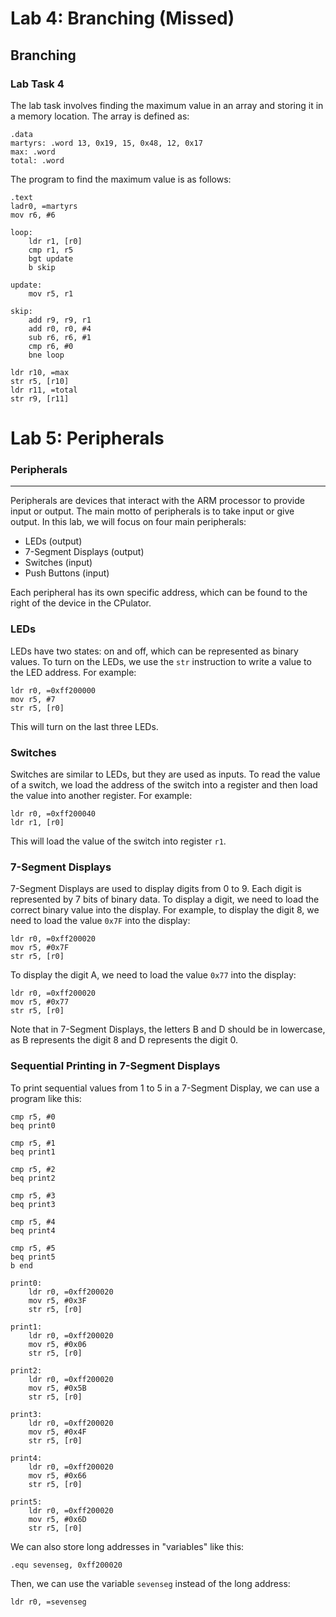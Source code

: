 **Lab 4: Branching (Missed)**
=====================================

**Branching**
------------

### Lab Task 4

The lab task involves finding the maximum value in an array and storing it in a memory location. The array is defined as:

```arm
.data
martyrs: .word 13, 0x19, 15, 0x48, 12, 0x17
max: .word
total: .word
```

The program to find the maximum value is as follows:

```arm
.text
ladr0, =martyrs
mov r6, #6

loop:
    ldr r1, [r0]
    cmp r1, r5
    bgt update
    b skip

update:
    mov r5, r1

skip:
    add r9, r9, r1
    add r0, r0, #4
    sub r6, r6, #1
    cmp r6, #0
    bne loop

ldr r10, =max
str r5, [r10]
ldr r11, =total
str r9, [r11]
```

**Lab 5: Peripherals**
=====================================

### Peripherals
--------------

Peripherals are devices that interact with the ARM processor to provide input or output. The main motto of peripherals is to take input or give output. In this lab, we will focus on four main peripherals:

* LEDs (output)
* 7-Segment Displays (output)
* Switches (input)
* Push Buttons (input)

Each peripheral has its own specific address, which can be found to the right of the device in the CPulator.

### LEDs

LEDs have two states: on and off, which can be represented as binary values. To turn on the LEDs, we use the `str` instruction to write a value to the LED address. For example:

```arm
ldr r0, =0xff200000
mov r5, #7
str r5, [r0]
```

This will turn on the last three LEDs.

### Switches

Switches are similar to LEDs, but they are used as inputs. To read the value of a switch, we load the address of the switch into a register and then load the value into another register. For example:

```arm
ldr r0, =0xff200040
ldr r1, [r0]
```

This will load the value of the switch into register `r1`.

### 7-Segment Displays

7-Segment Displays are used to display digits from 0 to 9. Each digit is represented by 7 bits of binary data. To display a digit, we need to load the correct binary value into the display. For example, to display the digit 8, we need to load the value `0x7F` into the display:

```arm
ldr r0, =0xff200020
mov r5, #0x7F
str r5, [r0]
```

To display the digit A, we need to load the value `0x77` into the display:

```arm
ldr r0, =0xff200020
mov r5, #0x77
str r5, [r0]
```

Note that in 7-Segment Displays, the letters B and D should be in lowercase, as B represents the digit 8 and D represents the digit 0.

### Sequential Printing in 7-Segment Displays

To print sequential values from 1 to 5 in a 7-Segment Display, we can use a program like this:

```arm
cmp r5, #0
beq print0

cmp r5, #1
beq print1

cmp r5, #2
beq print2

cmp r5, #3
beq print3

cmp r5, #4
beq print4

cmp r5, #5
beq print5
b end

print0:
    ldr r0, =0xff200020
    mov r5, #0x3F
    str r5, [r0]

print1:
    ldr r0, =0xff200020
    mov r5, #0x06
    str r5, [r0]

print2:
    ldr r0, =0xff200020
    mov r5, #0x5B
    str r5, [r0]

print3:
    ldr r0, =0xff200020
    mov r5, #0x4F
    str r5, [r0]

print4:
    ldr r0, =0xff200020
    mov r5, #0x66
    str r5, [r0]

print5:
    ldr r0, =0xff200020
    mov r5, #0x6D
    str r5, [r0]
```

We can also store long addresses in "variables" like this:

```arm
.equ sevenseg, 0xff200020
```

Then, we can use the variable `sevenseg` instead of the long address:

```arm
ldr r0, =sevenseg
```